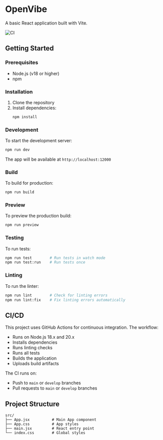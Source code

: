 # OpenVibe

A basic React application built with Vite.

![CI](https://github.com/rbren/OpenVibe/workflows/CI/badge.svg)

## Getting Started

### Prerequisites

- Node.js (v18 or higher)
- npm

### Installation

1. Clone the repository
2. Install dependencies:
   ```bash
   npm install
   ```

### Development

To start the development server:

```bash
npm run dev
```

The app will be available at `http://localhost:12000`

### Build

To build for production:

```bash
npm run build
```

### Preview

To preview the production build:

```bash
npm run preview
```

### Testing

To run tests:

```bash
npm run test        # Run tests in watch mode
npm run test:run    # Run tests once
```

### Linting

To run the linter:

```bash
npm run lint        # Check for linting errors
npm run lint:fix    # Fix linting errors automatically
```

## CI/CD

This project uses GitHub Actions for continuous integration. The workflow:

- Runs on Node.js 18.x and 20.x
- Installs dependencies
- Runs linting checks
- Runs all tests
- Builds the application
- Uploads build artifacts

The CI runs on:
- Push to `main` or `develop` branches
- Pull requests to `main` or `develop` branches

## Project Structure

```
src/
├── App.jsx          # Main App component
├── App.css          # App styles
├── main.jsx         # React entry point
└── index.css        # Global styles
```